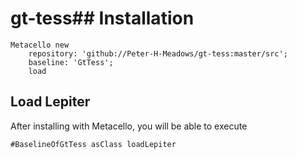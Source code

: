 # gt-tess## Installation```Metacello new	repository: 'github://Peter-H-Meadows/gt-tess:master/src';	baseline: 'GtTess';	load```## Load Lepiter				After installing with Metacello, you will be able to execute```#BaselineOfGtTess asClass loadLepiter```